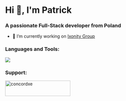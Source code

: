 <h1>Hi 👋, I'm Patrick</h1>
<h3>A passionate Full-Stack developer from Poland</h3>

- 🔭 I’m currently working on [Ixonity Group](https://ixonity.com)

<h3 align="left">Languages and Tools:</h3>

  <a href="https://skillicons.dev">
    <img src="https://skillicons.dev/icons?i=html,css,tailwind,js,ts,react,nodejs,nextjs,postgres,mysql,prisma,nginx,cloudflare,vercel,ubuntu,lua,bun,docker,grafana,postman,blender,figma,github,gitlab,vscode,unreal" />
  </a>

<h3 align="left">Support:</h3>
<p><a href="https://ko-fi.com/concordxe"> <img align="left" src="https://cdn.ko-fi.com/cdn/kofi3.png?v=3" height="50" width="210" alt="concordxe" /></a></p><br><br>
